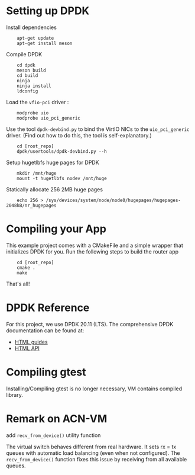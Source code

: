 Setting up DPDK
===============

Install dependencies
```
	apt-get update
	apt-get install meson
```

Compile DPDK
```
	cd dpdk
	meson build
	cd build
	ninja
	ninja install
	ldconfig
```


Load the `vfio-pci` driver :
```
	modprobe uio
	modprobe uio_pci_generic
```

Use the tool `dpdk-devbind.py` to bind the VirtIO NICs to the `uio_pci_generic` driver.
(Find out how to do this, the tool is self-explanatory.)
```
	cd [root_repo]
	dpdk/usertools/dpdk-devbind.py --h
```

Setup hugetlbfs huge pages for DPDK
```
	mkdir /mnt/huge
	mount -t hugetlbfs nodev /mnt/huge
```

Statically allocate 256 2MB huge pages
```
	echo 256 > /sys/devices/system/node/node0/hugepages/hugepages-2048kB/nr_hugepages
```

Compiling your App
==================

This example project comes with a CMakeFile and a simple wrapper that initializes DPDK for you.
Run the following steps to build the router app
```
	cd [root_repo]
	cmake .
	make
```

That's all!


DPDK Reference
==============

For this project, we use DPDK 20.11 (LTS).
The comprehensive DPDK documentation can be found at:

* [HTML guides](https://doc.dpdk.org/guides-20.11/)
* [HTML API](https://doc.dpdk.org/api-20.11/)


Compiling gtest
===============

Installing/Compiling gtest is no longer necessary, VM contains compiled library.

Remark on ACN-VM
================

add `recv_from_device()` utility function

The virtual switch behaves different from real hardware.
It sets rx = tx queues with automatic load balancing (even when not configured).
The `recv_from_device()`  function fixes this issue by receiving from all available queues.

